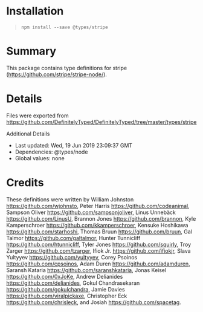 # Installation
> `npm install --save @types/stripe`

# Summary
This package contains type definitions for stripe (https://github.com/stripe/stripe-node/).

# Details
Files were exported from https://github.com/DefinitelyTyped/DefinitelyTyped/tree/master/types/stripe

Additional Details
 * Last updated: Wed, 19 Jun 2019 23:09:37 GMT
 * Dependencies: @types/node
 * Global values: none

# Credits
These definitions were written by William Johnston <https://github.com/wjohnsto>, Peter Harris <https://github.com/codeanimal>, Sampson Oliver <https://github.com/sampsonjoliver>, Linus Unnebäck <https://github.com/LinusU>, Brannon Jones <https://github.com/brannon>, Kyle Kamperschroer <https://github.com/kkamperschroer>, Kensuke Hoshikawa <https://github.com/starhoshi>, Thomas Bruun <https://github.com/bruun>, Gal Talmor <https://github.com/galtalmor>, Hunter Tunnicliff <https://github.com/htunnicliff>, Tyler Jones <https://github.com/squirly>, Troy Zarger <https://github.com/tzarger>, Ifiok Jr. <https://github.com/ifiokjr>, Slava Yultyyev <https://github.com/yultyyev>, Corey Psoinos <https://github.com/cpsoinos>, Adam Duren <https://github.com/adamduren>, Saransh Kataria <https://github.com/saranshkataria>, Jonas Keisel <https://github.com/0xJoKe>, Andrew Delianides <https://github.com/delianides>, Gokul Chandrasekaran <https://github.com/gokulchandra>, Jamie Davies <https://github.com/viralpickaxe>, Christopher Eck <https://github.com/chrisleck>, and Josiah <https://github.com/spacetag>.
